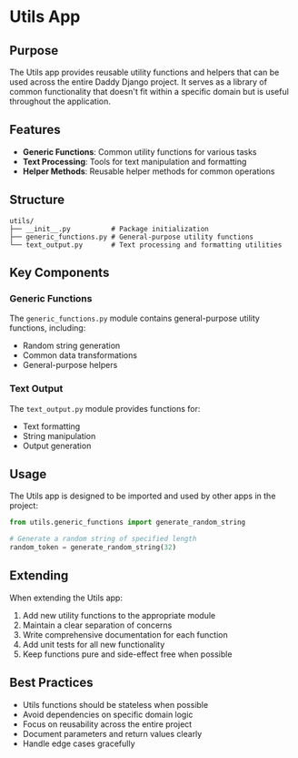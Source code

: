 # Utils App

## Purpose

The Utils app provides reusable utility functions and helpers that can be used across the entire Daddy Django project. It serves as a library of common functionality that doesn't fit within a specific domain but is useful throughout the application.

## Features

- **Generic Functions**: Common utility functions for various tasks
- **Text Processing**: Tools for text manipulation and formatting
- **Helper Methods**: Reusable helper methods for common operations

## Structure

```
utils/
├── __init__.py          # Package initialization
├── generic_functions.py # General-purpose utility functions
└── text_output.py       # Text processing and formatting utilities
```

## Key Components

### Generic Functions

The `generic_functions.py` module contains general-purpose utility functions, including:
- Random string generation
- Common data transformations
- General-purpose helpers

### Text Output

The `text_output.py` module provides functions for:
- Text formatting
- String manipulation
- Output generation

## Usage

The Utils app is designed to be imported and used by other apps in the project:

```python
from utils.generic_functions import generate_random_string

# Generate a random string of specified length
random_token = generate_random_string(32)
```

## Extending

When extending the Utils app:

1. Add new utility functions to the appropriate module
2. Maintain a clear separation of concerns
3. Write comprehensive documentation for each function
4. Add unit tests for all new functionality
5. Keep functions pure and side-effect free when possible

## Best Practices

- Utils functions should be stateless when possible
- Avoid dependencies on specific domain logic
- Focus on reusability across the entire project
- Document parameters and return values clearly
- Handle edge cases gracefully
